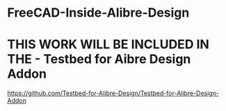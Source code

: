 # FreeCAD-Inside-Alibre-Design

# THIS WORK WILL BE INCLUDED IN THE - Testbed for Aibre Design Addon

https://github.com/Testbed-for-Alibre-Design/Testbed-for-Alibre-Design-Addon

